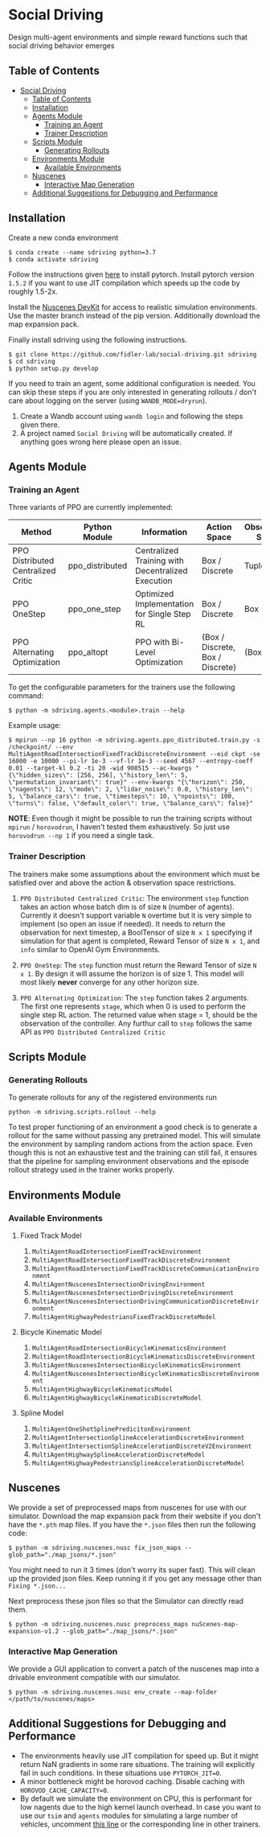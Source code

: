# Social Driving
Design multi-agent environments and simple reward functions such that social driving behavior emerges

## Table of Contents

- [Social Driving](#social-driving)
  - [Table of Contents](#table-of-contents)
  - [Installation](#installation)
  - [Agents Module](#agents-module)
    - [Training an Agent](#training-an-agent)
    - [Trainer Description](#trainer-description)
  - [Scripts Module](#scripts-module)
    - [Generating Rollouts](#generating-rollouts)
  - [Environments Module](#environments-module)
    - [Available Environments](#available-environments)
  - [Nuscenes](#nuscenes)
    - [Interactive Map Generation](#interactive-map-generation)
  - [Additional Suggestions for Debugging and Performance](#additional-suggestions-for-debugging-and-performance)

## Installation

Create a new conda environment

```
$ conda create --name sdriving python=3.7
$ conda activate sdriving
```

Follow the instructions given [here](https://pytorch.org/get-started/locally/) to install pytorch. Install pytorch version `1.5.2` if you want to use JIT compilation which speeds up the code by roughly 1.5-2x.

Install the [Nuscenes DevKit](https://github.com/nutonomy/nuscenes-devkit/) for access to realistic simulation environments. Use the master branch instead of the pip version. Additionally download the map expansion pack.

Finally install sdriving using the following instructions.

```
$ git clone https://github.com/fidler-lab/social-driving.git sdriving
$ cd sdriving
$ python setup.py develop
```

If you need to train an agent, some additional configuration is needed. You can skip these steps if you are only interested in generating rollouts / don't care about logging on the server (using `WANDB_MODE=dryrun`).

1. Create a Wandb account using `wandb login` and following the steps given there.
2. A project named `Social Driving` will be automatically created. If anything goes wrong here please open an issue.

## Agents Module

### Training an Agent

Three variants of PPO are currently implemented:

| Method                             | Python Module   | Information                                       | Action Space                     | Observation Space | Compatible Environments |
|------------------------------------|-----------------|---------------------------------------------------|----------------------------------|-------------------|-------------------------|
| PPO Distributed Centralized Critic | ppo_distributed | Centralized Training with Decentralized Execution | Box / Discrete                   | Tuple             | 1.1 - 1.7, 2.1 - 2.6           |
| PPO OneStep                        | ppo_one_step    | Optimized Implementation for Single Step RL       | Box / Discrete                   | Box               | 3.1                       |
| PPO Alternating Optimization       | ppo_altopt      | PPO with Bi-Level Optimization                    | (Box / Discrete, Box / Discrete) | (Box, Tuple)      | 3.2 - 3.5                   |


To get the configurable parameters for the trainers use the following command:

```
$ python -m sdriving.agents.<module>.train --help
```

Example usage:

```
$ mpirun --np 16 python -m sdriving.agents.ppo_distributed.train.py -s /checkpoint/ --env MultiAgentRoadIntersectionFixedTrackDiscreteEnvironment --eid ckpt -se 16000 -e 10000 --pi-lr 1e-3 --vf-lr 1e-3 --seed 4567 --entropy-coeff 0.01 --target-kl 0.2 -ti 20 -wid 908515 --ac-kwargs "{\"hidden_sizes\": [256, 256], \"history_len\": 5, \"permutation_invariant\": true}" --env-kwargs "{\"horizon\": 250, \"nagents\": 12, \"mode\": 2, \"lidar_noise\": 0.0, \"history_len\": 5, \"balance_cars\": true, \"timesteps\": 10, \"npoints\": 100, \"turns\": false, \"default_color\": true, \"balance_cars\": false}"
```

**NOTE**: Even though it might be possible to run the training scripts without `mpirun` / `horovodrun`, I haven't tested them exhaustively. So just use `horovodrun --np 1` if you need a single task.

### Trainer Description

The trainers make some assumptions about the environment which must be satisfied over and above the action & observation space restrictions.

1. `PPO Distributed Centralized Critic`: The environment `step` function takes an action whose batch dim is of size `N` (number of agents). Currently it doesn't support variable `N` overtime but it is very simple to implement (so open an issue if needed). It needs to return the observation for next timestep, a BoolTensor of size `N x 1` specifying if simulation for that agent is completed, Reward Tensor of size `N x 1`, and `info` similar to OpenAI Gym Environments.

2. `PPO OneStep`: The `step` function must return the Reward Tensor of size `N x 1`. By design it will assume the horizon is of size 1. This model will most likely **never** converge for any other horizon size.

3. `PPO Alternating Optimization`: The `step` function takes 2 arguments. The first one represents `stage`, which when 0 is used to perform the single step RL action. The returned value when stage = 1, should be the observation of the controller. Any furthur call to `step` follows the same API as `PPO Distributed Centralized Critic`

## Scripts Module

### Generating Rollouts

To generate rollouts for any of the registered environments run

```
python -m sdriving.scripts.rollout --help
```

To test proper functioning of an environment a good check is to generate a rollout for the same without passing any pretrained model. This will simulate the environment by sampling random actions from the action space. Even though this is not an exhaustive test and the training can still fail, it ensures that the pipeline for sampling environment observations and the episode rollout strategy used in the trainer works properly.

## Environments Module

### Available Environments

1. Fixed Track Model
   1. `MultiAgentRoadIntersectionFixedTrackEnvironment`
   2. `MultiAgentRoadIntersectionFixedTrackDiscreteEnvironment`
   3. `MultiAgentRoadIntersectionFixedTrackDiscreteCommunicationEnvironment`
   4. `MultiAgentNuscenesIntersectionDrivingEnvironment`
   5. `MultiAgentNuscenesIntersectionDrivingDiscreteEnvironment`
   6. `MultiAgentNuscenesIntersectionDrivingCommunicationDiscreteEnvironment`
   7. `MultiAgentHighwayPedestriansFixedTrackDiscreteModel`

2. Bicycle Kinematic Model
   1. `MultiAgentRoadIntersectionBicycleKinematicsEnvironment`
   2. `MultiAgentRoadIntersectionBicycleKinematicsDiscreteEnvironment`
   3. `MultiAgentNuscenesIntersectionBicycleKinematicsEnvironment`
   4. `MultiAgentNuscenesIntersectionBicycleKinematicsDiscreteEnvironment`
   5. `MultiAgentHighwayBicycleKinematicsModel`
   6. `MultiAgentHighwayBicycleKinematicsDiscreteModel`

3. Spline Model
   1. `MultiAgentOneShotSplinePredicitonEnvironment`
   2. `MultiAgentIntersectionSplineAccelerationDiscreteEnvironment`
   3. `MultiAgentIntersectionSplineAccelerationDiscreteV2Environment`
   4. `MultiAgentHighwaySplineAccelerationDiscreteModel`
   5. `MultiAgentHighwayPedestriansSplineAccelerationDiscreteModel`

## Nuscenes

We provide a set of preprocessed maps from nuscenes for use with our simulator. Download the map expansion pack from their website if you don't have the `*.pth` map files. If you have the `*.json` files then run the following code:

```
$ python -m sdriving.nuscenes.nusc fix_json_maps --glob_path="./map_jsons/*.json"
```

You might need to run it 3 times (don't worry its super fast). This will clean up the provided json files. Keep running it if you get any message other than `Fixing *.json...`

Next preprocess these json files so that the Simulator can directly read them.

```
$ python -m sdriving.nuscenes.nusc preprocess_maps nuScenes-map-expansion-v1.2 --glob_path="./map_jsons/*.json"
```

### Interactive Map Generation

We provide a GUI application to convert a patch of the nuscenes map into a drivable environment compatible with our simulator.

```
$ python -m sdriving.nuscenes.nusc env_create --map-folder </path/to/nuscenes/maps>
```

## Additional Suggestions for Debugging and Performance

* The environments heavily use JIT compilation for speed up. But it might return NaN gradients in some rare situations. The training will explicitly fail in such conditions. In these situations use `PYTORCH_JIT=0`.
* A minor bottleneck might be horovod caching. Disable caching with `HOROVOD_CACHE_CAPACITY=0`.
* By default we simulate the environment on CPU, this is performant for low nagents due to the high kernel launch overhead. In case you want to use our `tsim` and `agents` modules for simulating a large number of vehicles, uncomment [this line](https://github.com/fidler-lab/social-driving/blob/b59dede27ebfed22e2c41165a79b8fce95f308da/sdriving/agents/ppo_distributed/ppo.py#L73) or the corresponding line in other trainers.
